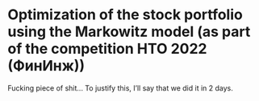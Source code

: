 # Optimization of the stock portfolio using the Markowitz model (as part of the competition НТО 2022 (ФинИнж))

Fucking piece of shit...
To justify this, I’ll say that we did it in 2 days.
